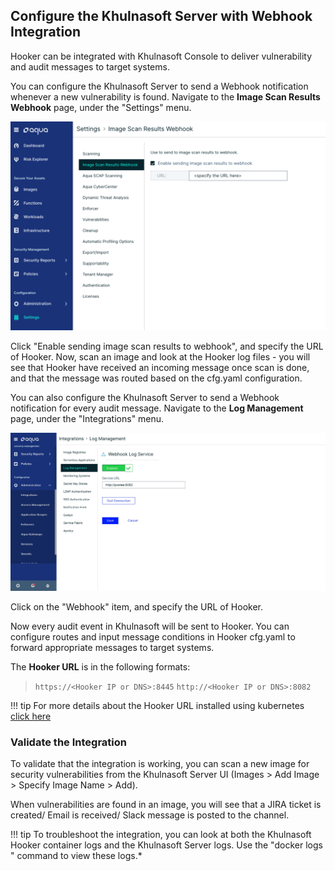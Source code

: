 ## Configure the Khulnasoft Server with Webhook Integration
Hooker can be integrated with Khulnasoft Console to deliver vulnerability and audit messages to target systems.

You can configure the Khulnasoft Server to send a Webhook notification whenever a new vulnerability is found.
Navigate to the **Image Scan Results Webhook** page, under the "Settings" menu.

![Screenshot](img/webhook-integration.png)

Click "Enable sending image scan results to webhook", and specify the URL of Hooker.
Now, scan an image and look at the Hooker log files - you will see that Hooker have received an incoming message once scan is done,
and that the message was routed based on the cfg.yaml configuration.

You can also configure the Khulnasoft Server to send a Webhook notification for every audit message.
Navigate to the **Log Management** page, under the "Integrations" menu.

![Screenshot](img/khulnasoft-webhook-audit.jpg)

Click on the "Webhook" item, and specify the URL of Hooker.

Now every audit event in Khulnasoft will be sent to Hooker. You can configure routes and input message conditions in Hooker cfg.yaml to
forward appropriate messages to target systems.

The **Hooker URL** is in the following formats:

> `https://<Hooker IP or DNS>:8445`
> `http://<Hooker IP or DNS>:8082`

!!! tip
        For more details about the Hooker URL installed using kubernetes [click here](./deploy/kubernetes/README.md)

### Validate the Integration

To validate that the integration is working, you can scan a new image for security vulnerabilities from the Khulnasoft Server UI (Images > Add Image > Specify Image Name > Add).

When vulnerabilities are found in an image, you will see that a JIRA ticket is created/ Email is received/ Slack message is posted to the channel.

!!! tip
        To troubleshoot the integration, you can look at both the Khulnasoft Hooker container logs and the Khulnasoft Server logs. Use the "docker logs <container name>" command to view these logs.*

